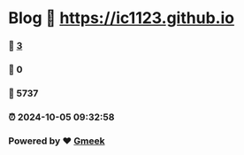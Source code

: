 # Blog :link: https://ic1123.github.io 
### :page_facing_up: [3](https://ic1123.github.io/tag.html) 
### :speech_balloon: 0 
### :hibiscus: 5737 
### :alarm_clock: 2024-10-05 09:32:58 
### Powered by :heart: [Gmeek](https://github.com/Meekdai/Gmeek)
